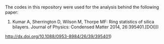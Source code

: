 The codes in this repository were used for the analysis behind the following paper:

1. Kumar A, Sherrington D, Wilson M, Thorpe MF: Ring statistics of silica bilayers. Journal of Physics: Condensed Matter 2014, 26:395401.[DOI](I

http://dx.doi.org/10.1088/0953-8984/26/39/395401)



